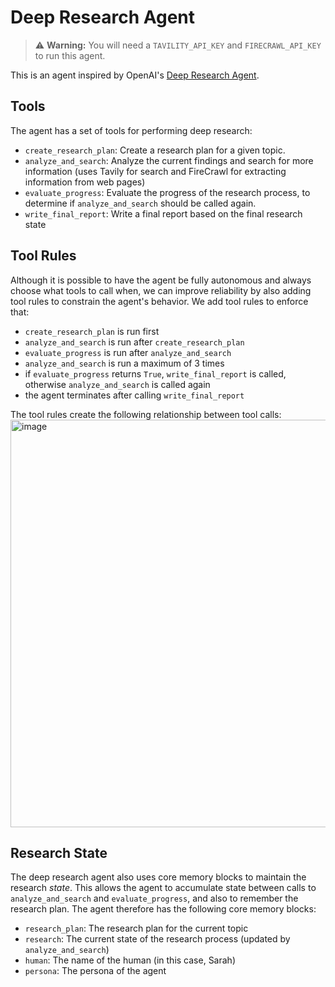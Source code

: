 # Deep Research Agent 
> ⚠️ **Warning:** You will need a `TAVILITY_API_KEY` and `FIRECRAWL_API_KEY` to run this agent. 

This is an agent inspired by OpenAI's [Deep Research Agent](https://github.com/openai/deep-research-agent). 

## Tools 
The agent has a set of tools for performing deep research: 
- `create_research_plan`: Create a research plan for a given topic. 
- `analyze_and_search`: Analyze the current findings and search for more information (uses Tavily for search and FireCrawl for extracting information from web pages)
- `evaluate_progress`: Evaluate the progress of the research process, to determine if `analyze_and_search` should be called again. 
- `write_final_report`: Write a final report based on the final research state

## Tool Rules  
Although it is possible to have the agent be fully autonomous and always choose what tools to call when, we can improve reliability by also adding tool rules to constrain the agent's behavior. We add tool rules to enforce that: 
- `create_research_plan` is run first
- `analyze_and_search` is run after `create_research_plan`
- `evaluate_progress` is run after `analyze_and_search`
- `analyze_and_search` is run a maximum of 3 times
- if `evaluate_progress` returns `True`, `write_final_report` is called, otherwise `analyze_and_search` is called again
- the agent terminates after calling `write_final_report`

The tool rules create the following relationship between tool calls: 
 <img width="652" alt="image" src="https://github.com/user-attachments/assets/79b0edc6-9fb1-4218-b070-ee7dd36c7eb9" />

## Research State 
The deep research agent also uses core memory blocks to maintain the research *state*. This allows the agent to accumulate state between calls to `analyze_and_search` and `evaluate_progress`, and also to remember the research plan. The agent therefore has the following core memory blocks: 

- `research_plan`: The research plan for the current topic
- `research`: The current state of the research process (updated by `analyze_and_search`)
- `human`: The name of the human (in this case, Sarah)
- `persona`: The persona of the agent 

